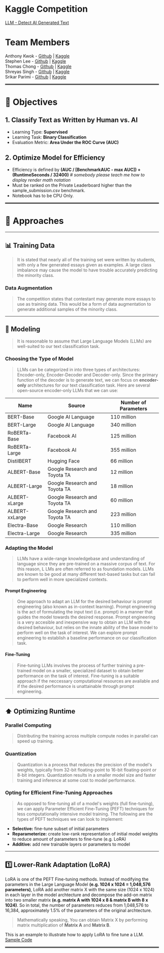 # Kaggle Competition
[LLM - Detect AI Generated Text](https://www.kaggle.com/competitions/llm-detect-ai-generated-text)

# Team Members
Anthony Kwok - [Github](https://github.com/anthonynamnam) | [Kaggle](https://www.kaggle.com/anthonynam)  
Stephen Lee - [Github](https://github.com/sdlee94) | [Kaggle](https://www.kaggle.com/sdlee94)  
Thomas Chong - [Github](https://github.com/thomas-chong) | [Kaggle](https://www.kaggle.com/chongcht710)    
Shreyas Singh - [Github](https://github.com/SinghShreyas) | [Kaggle](https://www.kaggle.com/sinshreyas)   
Srikar Parimi - [Github](https://github.com/MaheshSrikar) | [Kaggle](https://www.kaggle.com/maheshsrikar)    

<hr style="border-top: 3px double #8c8b8b;">

# 🎯 Objectives

## 1. Classify Text as Written by Human vs. AI
- Learning Type: **Supervised**
- Learning Task: **Binary Classification**
- Evaluation Metric: **Area Under the ROC Curve (AUC)**

## 2. Optimize Model for Efficiency
- Efficiency is defined by **(AUC / [BenchmarkAUC - max AUC]) + (RuntimeSeconds / 32400)**  *# somebody please teach me how to display render math notation*
- Must be ranked on the Private Leaderboard higher than the sample_submission.csv benchmark.
- Notebook has to be CPU Only.

<hr style="border-top: 3px double #8c8b8b;">

# 🧠 Approaches

---

## 📊 Training Data
> It is stated that nearly all of the training set were written by students, with only a few generated essays given as examples. A large class imbalance may cause the model to have trouble accurately predicting the minority class.

### Data Augmentation
> The competition states that contestant may generate more essays to use as training data. This would be a form of data augmentation to generate additional samples of the minority class.

---

## 🤖 Modeling
> It is reasonable to assume that Large Language Models (LLMs) are well-suited to our text classification task.

### Choosing the Type of Model
> LLMs can be categorized in into three types of architectures: Encoder-only, Encoder-Decoder and Decoder-only. Since the primary function of the decoder is to generate text, we can focus on **encoder-only** architectures for our text classification task.
Here are several open-source encoder-only LLMs that we can use:

| Name          | Source                         | Number of Parameters |
|---------------|--------------------------------|----------------------|
| BERT-Base     | Google AI Language             | 110 million          |
| BERT-Large    | Google AI Language             | 340 million          |
| RoBERTa-Base  | Facebook AI                    | 125 million          |
| RoBERTa-Large | Facebook AI                    | 355 million          |
| DistilBERT    | Hugging Face                   | 66 million           |
| ALBERT-Base   | Google Research and Toyota TA  | 12 million           |
| ALBERT-Large  | Google Research and Toyota TA  | 18 million           |
| ALBERT-xLarge | Google Research and Toyota TA  | 60 million           |
| ALBERT-xxLarge| Google Research and Toyota TA  | 223 million          |
| Electra-Base  | Google Research                | 110 million          |
| Electra-Large | Google Research                | 335 million          |

### Adapting the Model
> LLMs have a wide-range knowledgebase and understanding of language since they are pre-trained on a massive corpus of text. For this reason, L LMs are often referred to as foundation models. LLMs are known to be good at many different text-based tasks but can fail to perform well in more specialized contexts.

#### Prompt Engineering
> One approach to adapt an LLM for the desired behaviour is prompt engineering (also known as in-context learning). Prompt engineering is the act of formulating the input text (i.e. prompt) in a manner that guides the model towards the desired response.
Prompt engineering is a very accesible and inexpensive way to obtain an LLM with the desired behaviour, but relies on the innate ability of the base model to perform well on the task of interest. We can explore prompt engineering to establish a baseline performance on our classification task.

#### Fine-Tuning
>Fine-tuning LLMs involves the process of further training a pre-trained model on a smaller, specialized dataset to obtain better performance on the task of interest. Fine-tuning is a suitable approach if the neccessary computational resources are available and if the desired performance is unattainable through prompt engineering.

---

## ⬆️ Optimizing Runtime

### Parallel Computing
>Distributing the training across multiple compute nodes in parallel can speed up training.

### Quantization
>Quantization is a process that reduces the precision of the model's weights, typically from 32-bit floating-point to 16-bit floating-point or 8-bit integers. Quantization results in a smaller model size and faster training and inference at some cost to model performance.

### Opting for Efficient Fine-Tuning Approaches
>As opposed to fine-tuning all of a model's weights (full fine-tuning), we can apply Parameter Efficient Fine-Tuning (PEFT) techniques for less computationally intensive model training. The following are the types of PEFT techniques we can look to implement:
- **Selective:** fine-tune subset of initial parameters
- **Reparameterize:** create low-rank representation of initial model weights to reduce amount of parameters to fine-tune (e.g. LoRA)
- **Additive:** add new trainable layers or parameters to model

---

## 1️⃣ Lower-Rank Adaptation (LoRA)

LoRA is one of the PEFT Fine-tuning methods. Instead of modifying the parameters in the Large Language Model **(e.g. 1024 x 1024 = 1,048,576 parameters)**, LoRA add another matrix X with the same size (1024 x 1024) in each layer in the model archtecture and decompose the add-on matrix into two smaller matrix **(e.g. matrix A with 1024 x 8 &  matrix B with 8 x 1024)**. So in total, the number of parameters reduces from 1,048,576 to 16,384, approximately 1.5% of the parameters of the original archtecture.

> Mathematically speaking, You can obtain Matrix X by performing matrix multiplication of **Matrix A** and **Matrix B**.

This is an example to illustrate how to apply LoRA to fine tune a LLM. [Sample Code](https://github.com/anthonynamnam/llm-detect-ai-gen-text/blob/main/lora-fine-tuning-with-distilbert.ipynb)

<hr style="border-top: 3px double #8c8b8b;">